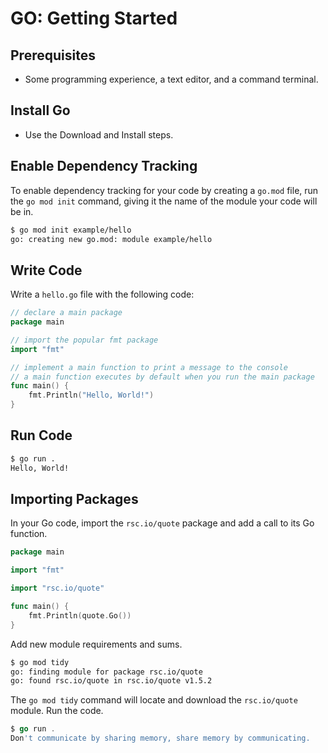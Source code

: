 # GO: Getting Started

## Prerequisites

* Some programming experience, a text editor, and a command terminal.

## Install Go

* Use the Download and Install steps.

## Enable Dependency Tracking

To enable dependency tracking for your code by creating a `go.mod` file, run the `go mod init` command, giving it the name of the module your code will be in.

```bash
$ go mod init example/hello
go: creating new go.mod: module example/hello
```

## Write Code

Write a `hello.go` file with the following code:

```go
// declare a main package
package main

// import the popular fmt package
import "fmt"

// implement a main function to print a message to the console
// a main function executes by default when you run the main package
func main() {
    fmt.Println("Hello, World!")
}
```

## Run Code

```bash
$ go run .
Hello, World!
```

## Importing Packages

In your Go code, import the `rsc.io/quote` package and add a call to its Go function.

```go
package main

import "fmt"

import "rsc.io/quote"

func main() {
    fmt.Println(quote.Go())
}

```

Add new module requirements and sums.

```bash
$ go mod tidy
go: finding module for package rsc.io/quote
go: found rsc.io/quote in rsc.io/quote v1.5.2
```

The `go mod tidy` command will locate and download the `rsc.io/quote` module. Run the code.

```go
$ go run .
Don't communicate by sharing memory, share memory by communicating.
```
